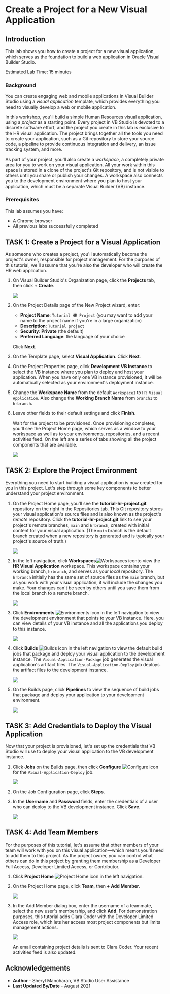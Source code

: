 # Create a Project for a New Visual Application

## Introduction

This lab shows you how to create a project for a new visual application, which serves as the foundation to build a web application in Oracle Visual Builder Studio.

Estimated Lab Time: 15 minutes

### Background

You can create engaging web and mobile applications in Visual Builder Studio using a _visual application_ template, which provides everything you need to visually develop a web or mobile application.

In this workshop, you'll build a simple Human Resources visual application, using a _project_ as a starting point. Every project in VB Studio is devoted to a discrete software effort, and the project you create in this lab is exclusive to the HR visual application. The project brings together all the tools you need to create your application, such as a Git repository to store your source code, a pipeline to provide continuous integration and delivery, an issue tracking system, and more.

As part of your project, you'll also create a _workspace_, a completely private area for you to work on your visual application. All your work within this space is stored in a clone of the project's Git repository, and is not visible to others until you share or publish your changes. A workspace also connects you to the development environment where you plan to host your application, which must be a separate Visual Builder (VB) instance.


### Prerequisites


This lab assumes you have:
* A Chrome browser
* All previous labs successfully completed

## **TASK 1:** Create a Project for a Visual Application

As someone who creates a project, you'll automatically become the project's owner, responsible for project management. For the purposes of this tutorial, we'll assume that you're also the developer who will create the HR web application.

1.  On Visual Builder Studio's Organization page, click the **Projects** tab, then click **\+ Create**.

    ![](images/welcome.png " ")

2.  On the Project Details page of the New Project wizard, enter:

    -   **Project Name**: `Tutorial HR Project` (you may want to add your name to the project name if you're in a large organization)
    -   **Description**: `Tutorial project`
    -   **Security**: **Private** (the default)
    -   **Preferred Language**: the language of your choice

    Click **Next**.

3.  On the Template page, select **Visual Application**. Click **Next**.

4.  On the Project Properties page, click **Development VB Instance** to select the VB instance where you plan to deploy and host your application. When you have only one VB instance provisioned, it will be automatically selected as your environment's deployment instance.

5.  Change the **Workspace Name** from the default `Workspace1` to `HR Visual Application`. Also change the **Working Branch Name** from `branch1` to `hrbranch`.

6.  Leave other fields to their default settings and click **Finish**.

    Wait for the project to be provisioned. Once provisioning completes, you'll see the Project Home page, which serves as a window to your workspace as well as to your environments, repositories, and a recent activities feed. On the left are a series of tabs showing all the project components that are available.

    ![](images/project_home.png " ")

## **TASK 2:** Explore the Project Environment

Everything you need to start building a visual application is now created for you in this project. Let's step through some key components to better understand your project environment.

1.  On the Project Home page, you'll see the **tutorial-hr-project.git** repository on the right in the Repositories tab. This Git repository stores your visual application's source files and is also known as the project's _remote_ repository. Click the **tutorial-hr-project.git** link to see your project's remote branches, `main` and `hrbranch`, created with initial content for your visual application. (The `main` branch is the default branch created when a new repository is generated and is typically your project's source of truth.)

    ![](images/repo.png " ")

2.  In the left navigation, click **Workspaces**![Workspaces icon](images/vbs_workspaces_icon.png)to view the **HR Visual Application** workspace. This workspace contains your working branch, `hrbranch`, and serves as your _local_ repository. The `hrbranch` initially has the same set of source files as the `main` branch, but as you work with your visual application, it will include the changes you make. Your changes can't be seen by others until you save them from the local branch to a remote branch.

    ![](images/workspace.png " ")

3.  Click **Environments** ![Environments icon](images/vbs_environments_icon.png) in the left navigation to view the development environment that points to your VB instance. Here, you can view details of your VB instance and all the applications you deploy to this instance.  

    ![](images/env.png " ")

4.  Click **Builds** ![Builds icon](images/vbs_builds_icon.png) in the left navigation to view the default build jobs that package and deploy your visual application to the development instance. The `Visual-Application-Package` job generates the visual application's artifact files. The `Visual-Application-Deploy` job deploys the artifact files to the development instance.

    ![](images/build_jobs.png " ")

5.  On the Builds page, click **Pipelines** to view the sequence of build jobs that package and deploy your application to your development environment.

    ![](images/build_pipeline.png " ")

## **TASK 3:** Add Credentials to Deploy the Visual Application

Now that your project is provisioned, let's set up the credentials that VB Studio will use to deploy your visual application to the VB  development instance.

1.  Click **Jobs** on the Builds page, then click **Configure** ![Configure icon](images/vbs_builds_configure_icon.png) for the `Visual-Application-Deploy` job.

    ![](images/build_auth.png)

2.  On the Job Configuration page, click **Steps**.

3.  In the **Username** and **Password** fields, enter the credentials of a user who can deploy to the VB development instance. Click **Save**.

    ![](images/build_auth_credentials.png)


## **TASK 4:** Add Team Members

For the purposes of this tutorial, let's assume that other members of your team will work with you on this visual application—which means you'll need to add them to this project. As the project owner, you can control what others can do in this project by granting them membership as a Developer Full Access, Developer Limited Access, or Contributor.

1.  Click **Project Home** ![Project Home icon](images/vbs_project_home_icon.png) in the left navigation.

2.  On the Project Home page, click **Team**, then **\+ Add Member**.

    ![](images/team.png " ")

3.  In the Add Member dialog box, enter the username of a teammate, select the new user's membership, and click **Add**. For demonstration purposes, this tutorial adds Clara Coder with the Developer Limited Access role, which lets her access most project components but limits management actions.

    ![](images/team_add_member.png " ")

    An email containing project details is sent to Clara Coder. Your recent activities feed is also updated.

## Acknowledgements
* **Author** - Sheryl Manoharan, VB Studio User Assistance
* **Last Updated By/Date** - August 2021
